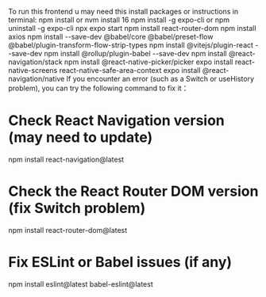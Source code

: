 To run this frontend u may need this install packages or instructions in terminal:
npm install or nvm install 16
npm install -g expo-cli or npm uninstall -g expo-cli
npx expo start
npm install react-router-dom
npm install axios
npm install --save-dev @babel/core @babel/preset-flow @babel/plugin-transform-flow-strip-types
npm install @vitejs/plugin-react --save-dev
npm install @rollup/plugin-babel --save-dev
npm install @react-navigation/stack
npm install @react-native-picker/picker
expo install react-native-screens react-native-safe-area-context
expo install @react-navigation/native
If you encounter an error (such as a Switch or useHistory problem), you can try the following command to fix it：
# Check React Navigation version (may need to update) 
npm install react-navigation@latest 
 
# Check the React Router DOM version (fix Switch problem) 
npm install react-router-dom@latest 
 
# Fix ESLint or Babel issues (if any) 
npm install eslint@latest babel-eslint@latest
